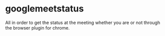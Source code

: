 # googlemeetstatus
All in order to get the status at the meeting whether you are or not through the browser plugin for chrome.
